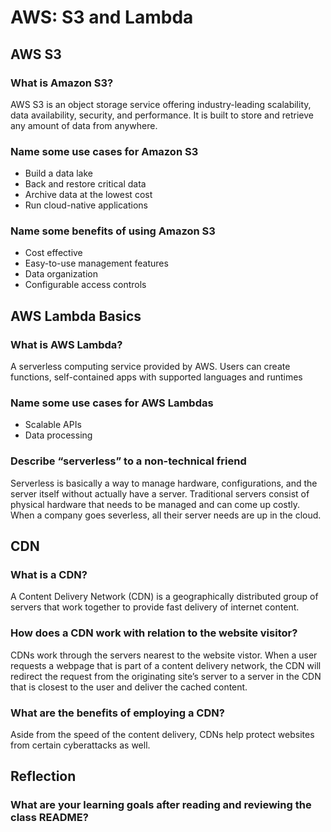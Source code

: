 # AWS: S3 and Lambda

## AWS S3

### What is Amazon S3?

AWS S3  is an object storage service offering industry-leading scalability, data availability, security, and performance. It is built to store and retrieve any amount of data from anywhere.

### Name some use cases for Amazon S3

- Build a data lake
- Back and restore critical data
- Archive data at the lowest cost
- Run cloud-native applications

### Name some benefits of using Amazon S3

- Cost effective
- Easy-to-use management features
- Data organization
- Configurable access controls

## AWS Lambda Basics

### What is AWS Lambda?

A serverless computing service provided by AWS. Users can create functions, self-contained apps with supported languages and runtimes

### Name some use cases for AWS Lambdas

- Scalable APIs
- Data processing

### Describe “serverless” to a non-technical friend

Serverless is basically a way to manage hardware, configurations, and the server itself without actually have a server. Traditional servers consist of physical hardware that needs to be managed and can come up costly. When a company goes severless, all their server needs are up in the cloud.

## CDN

### What is a CDN?

A Content Delivery Network (CDN) is a geographically distributed group of servers that work together to provide fast delivery of internet content.

### How does a CDN work with relation to the website visitor?

CDNs work through the servers nearest to the website vistor. When a user requests a webpage that is part of a content delivery network, the CDN will redirect the request from the originating site’s server to a server in the CDN that is closest to the user and deliver the cached content.

### What are the benefits of employing a CDN?

Aside from the speed of the content delivery, CDNs help protect websites from certain cyberattacks as well.

## Reflection

### What are your learning goals after reading and reviewing the class README?

